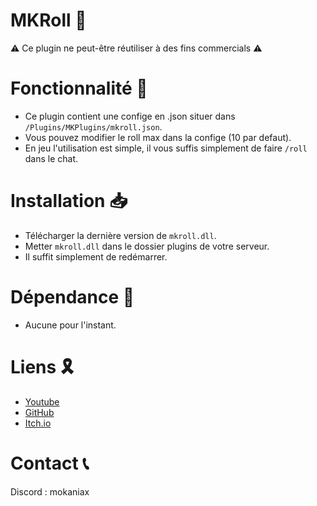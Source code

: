 # MKRoll 🎲
⚠ Ce plugin ne peut-être réutiliser à des fins commercials ⚠
# Fonctionnalité 🧰
- Ce plugin contient une confige en .json situer dans `/Plugins/MKPlugins/mkroll.json`.
- Vous pouvez modifier le roll max dans la confige (10 par defaut).
- En jeu l'utilisation est simple, il vous suffis simplement de faire `/roll` dans le chat.
# Installation 📥
- Télécharger la dernière version de `mkroll.dll`.
- Metter `mkroll.dll` dans le dossier plugins de votre serveur.
- Il suffit simplement de redémarrer.
# Dépendance 📜
- Aucune pour l'instant.
# Liens 🎗
- [Youtube](https://www.youtube.com/@mokaniax/videos)
- [GitHub](https://github.com/MokaNiax)
- [Itch.io](https://mokaniax.itch.io)
# Contact 📞
Discord : mokaniax
